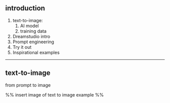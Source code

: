 ## introduction

1. text-to-image:
	1. AI model
	2. training data
2. Dreamstudio intro
3. Prompt engineering
4. Try it out
5. Inspirational examples

---
## text-to-image

from prompt to image

%% insert image of text to image example %%

### 